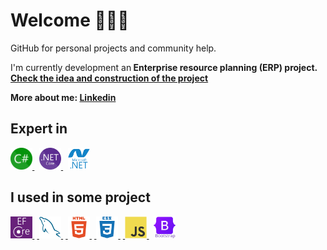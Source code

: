 <h1>
  Welcome 🙋🏻‍♂️
</h1>
<p>
  GitHub for personal projects and community help.
<p>
<p>
  I'm currently development an<b> Enterprise resource planning (ERP) project<b>.
  <a href="https://miro.com/app/board/uXjVMeFOdkg=/?share_link_id=259907842528" title="https://miro.com/app/board/uXjVMeFOdkg=/?share_link_id=259907842528">Check the idea and construction of the project</a>
<p>
<p>
  More about me: 
  <a href="https://www.linkedin.com/in/bittencourtrodrigo/" target="_blank" title="https://www.linkedin.com/in/bittencourtrodrigo/">Linkedin</a>
<p>
<h2>Expert in</h2>
<div>
  <a href="https://learn.microsoft.com/en-us/dotnet/csharp/" target="_blank"> 
  <img src="icons/csharp.png" alt="c sharp" title="C#" width="35" height="35"/> 
  </a>
  &#8287;
  <a href="https://learn.microsoft.com/en-us/dotnet/core/introduction" target="_blank"> 
  <img src="icons/NET_Core_Logo.svg" alt="dot net core" title=".Net Core" width="35" height="35"/> 
  </a>
  &#8287;
  <a href="https://learn.microsoft.com/en-us/dotnet/framework/get-started/" target="_blank"> 
  <img src="icons/dot-net-plain-wordmark.svg" alt="dot net framework" title=".Net Framework" width="35" height="35"/> 
  </a>
</div>
<h2>I used in some project</h2>
<a href="https://learn.microsoft.com/en-us/ef/" target="_blank"> 
<img src="icons/pluginIcon.svg" alt="entity framework core" title="Entity Framework Core" width="35" height="35"/> 
</a>
&#8287;<a href="https://www.mysql.com/" target="_blank"> 
<img src="icons/mysql-original.svg" alt="my sql" title="MySql" width="35" height="35"/> 
</a>
&#8287;<a href="https://developer.mozilla.org/en-us/docs/Web/HTML" target="_blank"> 
<img src="icons/html5-plain-wordmark.svg" alt="html 5" title="HTML 5" width="35" height="35"/> 
</a>
&#8287;<a href="https://developer.mozilla.org/en-us/docs/Web/CSS" target="_blank"> 
<img src="icons/css3-plain-wordmark.svg" alt="css 3" title="CSS 3" width="35" height="35"/> 
</a>
&#8287;<a href="https://developer.mozilla.org/en-US/docs/Web/JavaScript" target="_blank"> 
<img src="icons/javascript-original.svg" alt="javascript" title="JavaScript" width="35" height="35"/> 
</a>
&#8287;
<a href="https://getbootstrap.com/" target="_blank"> 
<img src="icons/bootstrap-original-wordmark.svg" alt="bootstrap" title="Bootstrap" width="35" height="35"/> 
</a>
